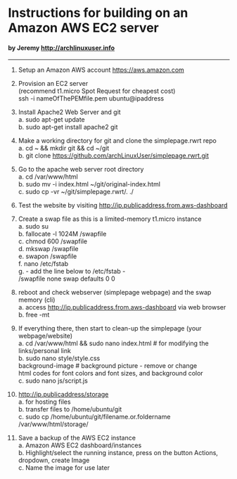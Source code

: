 # Instructions for building on an Amazon AWS EC2 server  
####    by Jeremy   http://archlinuxuser.info  
-------------------  
  
1. Setup an Amazon AWS account  https://aws.amazon.com

2. Provision an EC2 server   
(recommend t1.micro Spot Request for cheapest cost)  
ssh -i nameOfThePEMfile.pem ubuntu@ipaddress

3. Install Apache2 Web Server and git  
a. sudo apt-get update  
b. sudo apt-get install apache2 git

4. Make a working directory for git and clone the simplepage.rwrt repo  
a. cd ~ && mkdir git && cd ~/git  
b. git clone https://github.com/archLinuxUser/simplepage.rwrt.git

5. Go to the apache web server root directory  
a. cd /var/www/html  
b. sudo mv -i index.html ~/git/original-index.html  
c. sudo cp -vr ~/git/simplepage.rwrt/. ./

6. Test the website by visiting http://ip.publicaddress.from.aws-dashboard

7. Create a swap file as this is a limited-memory t1.micro instance  
a. sudo su  
b. fallocate -l 1024M /swapfile  
c. chmod 600 /swapfile  
d. mkswap /swapfile  
e. swapon /swapfile  
f. nano /etc/fstab  
g. - add the line below to /etc/fstab -  
/swapfile       none    swap    defaults        0 0

8. reboot and check webserver (simplepage webpage) and the swap memory (cli)  
a. access http://ip.publicaddress.from.aws-dashboard via web browser  
b. free -mt

9. If everything there, then start to clean-up the simplepage (your webpage/website)  
a. cd /var/www/html && sudo nano index.html   # for modifying the links/personal link  
b. sudo nano style/style.css  
background-image			# background picture - remove or change  
html codes for font colors and font sizes, and background color  
c. sudo nano js/script.js

10.  http://ip.publicaddress/storage  
a. for hosting files  
b. transfer files  to  /home/ubuntu/git  
c. sudo cp /home/ubuntu/git/filename.or.foldername /var/www/html/storage/

11. Save a backup of the AWS EC2 instance  
a. Amazon AWS EC2 dashboard/instances  
b. Highlight/select the running instance, press on the button Actions, dropdown, create Image  
c. Name the image for use later
